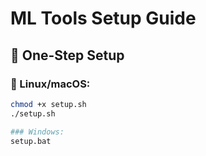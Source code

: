 # ML Tools Setup Guide

## 🔧 One-Step Setup

### 🐧 Linux/macOS:
```bash
chmod +x setup.sh
./setup.sh

### Windows:
setup.bat
